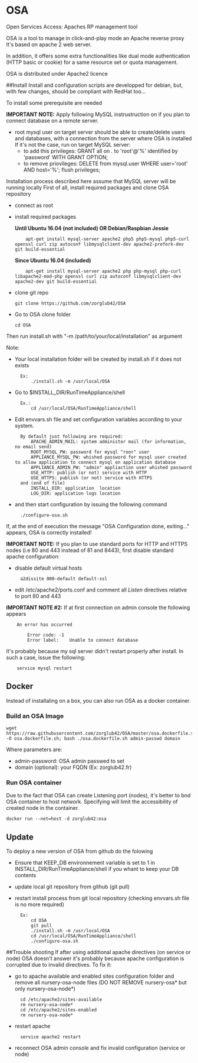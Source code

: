 # OSA
Open Services Access: Apaches RP management tool

OSA is a tool to manage in click-and-play mode an Apache reverse proxy
It's based on apache 2 web server.

In addition, it offers some extra functionalities like dual mode authentication (HTTP basic or cookie) for a same resource set or quota management.

OSA is distributed under Apache2 licence

##Install
Install and configuration scripts are developped for debian, but, with few changes, should be compliant with RedHat too...

To install some prerequisite are needed

**IMPORTANT NOTE:** Apply following MySQL instrustruction on if you plan to connect database on a remote server.
  - root mysql user on target server should be able to create/delete users and databases, with a connection from the server where OSA is installed If it's not the case, run on target MySQL server:
      - to add this privileges: GRANT all on *.* to 'root'@'%' identified by 'password' WITH GRANT OPTION;
      - to remove priovileges: DELETE from mysql.user WHERE user='root' AND host='%'; flush privileges;


Installation process described here assume that MySQL server will be running locally
First of all, install required packages and clone OSA repository
  - connect as root
  - install required packages 
    
	**Until Ubuntu 16.04 (not included) OR Debian/Raspbian Jessie**

    		apt-get install mysql-server apache2 php5 php5-mysql php5-curl openssl curl zip autoconf libmysqlclient-dev apache2-prefork-dev git build-essential

    
	**Since Ubuntu 16.04 (included)**

    		apt-get install mysql-server apache2 php php-mysql php-curl libapache2-mod-php openssl curl zip autoconf libmysqlclient-dev apache2-dev git build-essential	
  - clone git repo

		git clone https://github.com/zorglub42/OSA
  - Go to OSA clone folder
  
		cd OSA

Then run install.sh with "-m /path/to/your/local/installation" as argument 

Note: 
- Your local installation folder will be created by install.sh if it does not exists


		Ex:
			./install.sh -m /usr/local/OSA
			
		
- Go to $INSTALL_DIR/RunTimeAppliance/shell

		Ex.:
			cd /usr/local/OSA/RunTimeAppliance/shell
		
- Edit envvars.sh file and set configuration variables according to your system. 

		By default just following are required:
			APACHE_ADMIN_MAIL: system administor mail (for information, no email send)
			ROOT_MYSQL_PW: password for mysql "roor" user
			APPLIANCE_MYSQL_PW: whished password for mysql user created to allow application to connect mysql on application database
			APPLIANCE_ADMIN_PW: "admin" appliaction user whished password
			USE_HTTP: publish (or not) service with HTTP
			USE_HTTPS: publish (or not) service with HTTPS
		and (end of file)
			INSTALL_DIR: application  location
			LOG_DIR: application logs location
- and then start configuration by issuing the following command

		./configure-osa.sh

If, at the end of execution the message "OSA Configuration done, exiting..." appears, OSA is correctly installed!

**IMPORTANT NOTE:**
If you plan to use standard ports for HTTP and HTTPS nodes (i.e 80 and 443 instead of 81 and 8443), first disable standard apache configuration:
- disable default virtual hosts

		a2dissite 000-default default-ssl
- edit /etc/apache2/ports.conf and comment all *Listen* directives relative to port 80 and 443



**IMPORTANT NOTE #2:**
If at first connection on admin console the following appears

		An error has occurred

			Error code:	-1
			Error label:	Unable to connect database
			
It's probably because my sql server didn't restart properly after install. In such a case, issue the following:

		service mysql restart

## Docker
Instead of installaling on a box, you can also run OSA as a docker container.
### Build an OSA Image

	wget https://raw.githubusercontent.com/zorglub42/OSA/master/osa.dockerfile.sh -O osa.dockerfile.sh; bash ./osa.dockerfile.sh admin-passwd domain
Where parameters are:
- admin-password: OSA admin passwed to set
- domain (optional): your FQDN (Ex: zorglub42.fr)

### Run OSA container
Due to the fact that OSA can create Listening port (nodes), it's better to bnd OSA container to host network.
Specifying will limit the accessibility of created node in the container.

	docker run --net=host -d zorglub42:osa

## Update
To deploy a new version of OSA from github do the folowing
- Ensure that KEEP_DB environnement variable is set to 1 in INSTALL_DIR/RunTimeAppliance/shell if you whant to keep your DB contents
- update local git repository from github (git pull)
- restart install process from git local repository (checking envvars.sh file is no more required)
	
		Ex:
			cd OSA
			git pull
			./install.sh -m /usr/local/OSA
			cd /usr/local/OSA/RunTimeAppliance/shell
			./configure-osa.sh


##Trouble shooting
If after using additional apache directives (on service or node) OSA doesn't answer it's probably because apache configuration is corrupted due to invalid directives. To fix it:
- go to apache available and enabled sites configuration folder and remove all  nursery-osa-node files (DO NOT REMOVE nursery-osa* but only nursery-osa-node*)

		cd /etc/apache2/sites-available
		rm nursery-osa-node*
		cd /etc/apache2/sites-enabled
		rm nursery-osa-node*
- restart apache

		service apache2 restart
		
- reconnect OSA admin console and fix invalid configuration (service or node)

